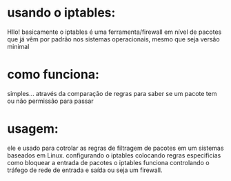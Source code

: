 # usando o iptables:

Hllo! basicamente o iptables é uma ferramenta/firewall em nível de pacotes que já vêm por padrão nos sistemas operacionais, mesmo que seja versão minimal

# como funciona:

simples... através da comparação de regras para saber se um pacote tem ou não permissão para passar

# usagem:

ele e usado para cotrolar as regras de filtragem de pacotes em um sistemas baseados em Linux. configurando o iptables colocando regras especificias como bloquear a entrada de pacotes o iptables funciona controlando o tráfego de rede de entrada e saída ou seja um firewall.
